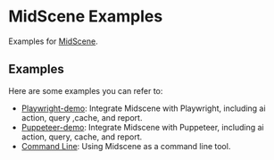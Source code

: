# MidScene Examples

Examples for [MidScene](https://github.com/web-infra-dev/midscene).

## Examples

Here are some examples you can refer to:

- [Playwright-demo](./playwright-demo/): Integrate Midscene with Playwright, including ai action, query ,cache, and report.
- [Puppeteer-demo](./puppeteer-demo/): Integrate Midscene with Puppeteer, including ai action, query, cache, and report.
- [Command Line](./command-line/): Using Midscene as a command line tool.
